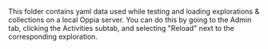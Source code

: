 This folder contains yaml data used while testing and loading explorations & collections on a local Oppia server. You can do this by going to the Admin tab, clicking the Activities subtab, and selecting "Reload" next to the corresponding exploration.
